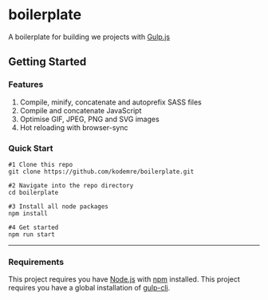 # boilerplate
A boilerplate for building we projects with [Gulp.js](https://gulpjs.com/ "Gulp.js")
## Getting Started
### Features
1. Compile, minify, concatenate and autoprefix SASS files
2. Compile and concatenate JavaScript
3. Optimise GIF, JPEG, PNG and SVG images
4. Hot reloading with browser-sync

### Quick Start

``` 
#1 Clone this repo
git clone https://github.com/kodemre/boilerplate.git

#2 Navigate into the repo directory
cd boilerplate

#3 Install all node packages
npm install

#4 Get started
npm run start
```
------------

### Requirements
This project requires you have [Node.js](https://nodejs.org/en/ "Node.js") with [npm](https://www.npmjs.com/get-npm "npm") installed. This project requires you have a global installation of [gulp-cli](https://www.npmjs.com/package/gulp-cli "gulp-cli").
